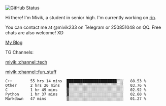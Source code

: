 ![GitHub Status](https://github-readme-stats.vercel.app/api?show_icons=true&username=Mivik)

Hi there! I'm Mivik, a student in senior high. I'm currently working on [rin](https://github.com/Mivik/rin).

You can contact me at @mivik233 on Telegram or 250851048 on QQ. Free chats are also welcome! XD

[My Blog](https://mivik.gitee.io)

TG Channels:

[mivik::channel::tech](https://t.me/mivik_channel_tech/)

[mivik::channel::fun_stuff](https://t.me/mivik_channel_fun_stuff/)

<!--START_SECTION:waka-->
```text
C++        55 hrs 14 mins  ██████████████████████░░░   88.53 % 
Other      2 hrs 20 mins   █░░░░░░░░░░░░░░░░░░░░░░░░   03.76 % 
C          1 hr 49 mins    ▓░░░░░░░░░░░░░░░░░░░░░░░░   02.92 % 
Python     1 hr 37 mins    ▓░░░░░░░░░░░░░░░░░░░░░░░░   02.60 % 
Markdown   47 mins         ▒░░░░░░░░░░░░░░░░░░░░░░░░   01.27 % 
```
<!--END_SECTION:waka-->
